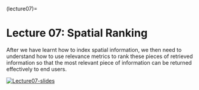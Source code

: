 (lecture07)= 
# Lecture 07: Spatial Ranking 
<!-- TBA -->

After we have learnt how to index spatial information, we then need to understand how to use relevance metrics to rank these pieces of retrieved information so that the most relevant piece of information can be returned effectively to end users. 

[![Lecture07-slides](/lectures/l07-preface.png)](https://docs.google.com/presentation/d/1mBmTrPbyC5IryZ-VV7_0Bm6WfkgMbbVsbpdBC9OzNwY/edit?usp=sharing) 